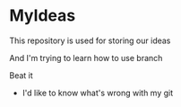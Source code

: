 # MyIdeas
This repository is used for storing our ideas

And I'm trying to learn how to use branch

Beat it

- I'd like to know what's wrong with my git
